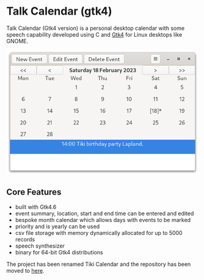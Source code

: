 # Talk Calendar (gtk4)

Talk Calendar (Gtk4 version) is a personal desktop calendar with some speech capability developed using C and [Gtk4](https://docs.gtk.org/gtk4/) for Linux desktops like GNOME.


![](tikicalendar.png)

## Core Features

* built with Gtk4.6
* event summary, location, start and end time can be entered and edited
* bespoke month calendar which allows days with events to be marked
* priority and is yearly can be used
* csv file storage with memory dynamically allocated for up to 5000 records
* speech synthesizer
* binary for 64-bit Gtk4 distributions

The project has been renamed Tiki Calendar and the repository has been  moved to [here](https://github.com/crispinalan/tikicalendar).
